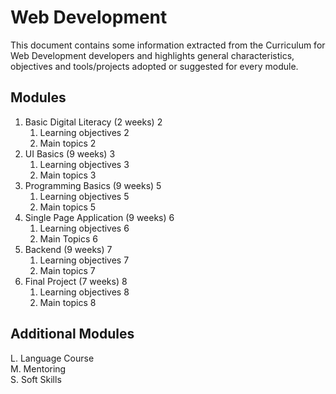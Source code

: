 # Web Development

This document contains some information extracted from the Curriculum for Web Development developers
and highlights general characteristics, objectives and tools/projects adopted or suggested for every module.

## Modules

1. Basic Digital Literacy (2 weeks) 2
   1. Learning objectives 2
   2. Main topics 2
2. UI Basics (9 weeks) 3
   1. Learning objectives 3
   2. Main topics 3
3. Programming Basics (9 weeks) 5
   1. Learning objectives 5
   2. Main topics 5
4. Single Page Application (9 weeks) 6
   1. Learning objectives 6
   2. Main Topics 6
5. Backend (9 weeks) 7
   1. Learning objectives 7
   2. Main topics 7
6. Final Project (7 weeks) 8
   1. Learning objectives 8
   2. Main topics 8

## Additional Modules

L. Language Course<br>
M. Mentoring<br>
S. Soft Skills
